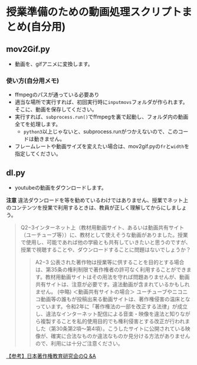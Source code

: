 # 授業準備のための動画処理スクリプトまとめ(自分用)
## mov2Gif.py
* 動画を、gifアニメに変換します。

### 使い方(自分用メモ)
* ffmpegのパスが通っている必要あり
* 適当な場所で実行すれば、初回実行時に`inputmovs`フォルダが作られます。そこに、動画を保存してください。
* 実行すれば、`subprocess.run()`でffmpegを裏で起動し、フォルダ内の動画全てを処理します。
  * `python3`以上じゃないと、subprocess.runがつかえないので、このコードは動きません。
* フレームレートや動画サイズを変えたい場合は、mov2gif.pyの`fr`と`width`を指定してください。

## dl.py
* youtubeの動画をダウンロードします。

**注意** 違法ダウンロードを等を勧めているわけではありません、授業でネット上のコンテンツを授業で利用するときは、教員が正しく理解してからにしましょう。
> Q2−3インターネット上（教材用動画サイト、あるいは動画共有サイト（ユーチューブ等））に、教材として使えそうな動画がありました。授業で使用し、可能であれば他の学級とも共有していきたいと思うのですが、授業で視聴することや、ダウンロードすることに問題はないでしょうか？
>>A2−3
公表された著作物は授業等に供することを目的とする場合は、第35条の権利制限で著作権者の許可なく利用することができます。教材用動画サイトはその用法を守れば問題ありませんが、動画共有サイトは、注意が必要です。違法動画が含まれているかもしれません。
(中略)
＜動画共有サイトの場合＞
ユーチューブやニコニコ動画等の誰もが投稿出来る動画サイトは、著作権侵害の温床となっています。令和2年に「著作権法の一部を改正する法律」が成立し、違法なインターネット配信による音楽・映像を違法と知りながら複製することを私的使用目的でも権利侵害とする改正が行われました（第30条第2項〜第4項）。こうしたサイトに公開されている映像が、確実に合法なものか違法なものか見分ける方法がありませんので、利用には十分ご注意ください。

[【参考】日本著作権教育研究会のQ &A](https://www.jcea.info/Q&A.html)